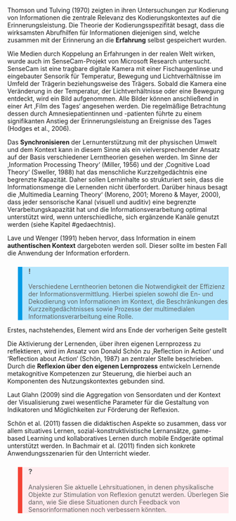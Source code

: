 <!-- filename: 05_Didaktische_Aspekte_Lernen_im_Kontext.md -->
<!-- title: Didaktische Aspekte: Lernen im Kontext -->

Thomson und Tulving (1970) zeigten in ihren Untersuchungen zur Kodierung von Informationen die zentrale Relevanz des Kodierungskontextes auf die Erinnerungsleistung. Die Theorie der Kodierungsspezifität besagt, dass die wirksamsten Abrufhilfen für Informationen diejenigen sind, welche zusammen mit der Erinnerung an die **Erfahrung** selbst gespeichert wurden.

Wie Medien durch Koppelung an Erfahrungen in der realen Welt wirken, wurde auch im SenseCam-Projekt von Microsoft Research untersucht. SenseCam ist eine tragbare digitale Kamera mit einer Fischaugenlinse und eingebauter Sensorik für Temperatur, Bewegung und Lichtverhältnisse im Umfeld der Trägerin beziehungsweise des Trägers. Sobald die Kamera eine Veränderung in der Temperatur, der Lichtverhältnisse oder eine Bewegung entdeckt, wird ein Bild aufgenommen. Alle Bilder können anschließend in einer Art ‚Film des Tages‘ angesehen werden. Die regelmäßige Betrachtung dessen durch Amnesiepatientinnen und -patienten führte zu einem signifikanten Anstieg der Erinnerungsleistung an Ereignisse des Tages (Hodges et al., 2006).

Das **Synchronisieren** der Lernunterstützung mit der physischen Umwelt und dem Kontext kann in diesem Sinne als ein vielversprechender Ansatz auf der Basis verschiedener Lerntheorien gesehen werden. Im Sinne der ‚Information Processing Theory‘ (Miller, 1956) und der ‚Cognitive Load Theory‘ (Sweller, 1988) hat das menschliche Kurzzeitgedächtnis eine begrenzte Kapazität. Daher sollen Lerninhalte so strukturiert sein, dass die Informationsmenge die Lernenden nicht überfordert. Darüber hinaus besagt die ‚Multimedia Learning Theory‘ (Moreno, 2001; Moreno &amp; Mayer, 2000), dass jeder sensorische Kanal (visuell und auditiv) eine begrenzte Verarbeitungskapazität hat und die Informationsverarbeitung optimal unterstützt wird, wenn unterschiedliche, sich ergänzende Kanäle genutzt werden (siehe Kapitel #gedaechtnis).

Lave und Wenger (1991) heben hervor, dass Information in einem **authentischen Kontext** dargeboten werden soll. Dieser sollte im besten Fall die Anwendung der Information erfordern.

<blockquote style="background: #B3E5FC; border-left: 10px solid #039BE5">

### !

Verschiedene Lerntheorien betonen die Notwendigkeit der Effizienz der Informationsvermittlung. Hierbei spielen sowohl die En- und Dekodierung von Informationen im Kontext, die Beschränkungen des Kurzzeitgedächtnisses sowie Prozesse der multimedialen Informationsverarbeitung eine Rolle.

</blockquote>

Erstes, nachstehendes, Element wird ans Ende der vorherigen Seite gestellt

Die Aktivierung der Lernenden, über ihren eigenen Lernprozess zu reflektieren, wird im Ansatz von Donald Schön zu ‚Reflection in Action‘ und ‘Reflection about Action‘ (Schön, 1987) an zentraler Stelle beschrieben. Durch die **Reflexion über den eigenen Lernprozess** entwickeln Lernende metakognitive Kompetenzen zur Steuerung, die hierbei auch an Komponenten des Nutzungskontextes gebunden sind.

Laut Glahn (2009) sind die Aggregation von Sensordaten und der Kontext der Visualisierung zwei wesentliche Parameter für die Gestaltung von Indikatoren und Möglichkeiten zur Förderung der Reflexion.

Schön et al. (2011) fassen die didaktischen Aspekte so zusammen, dass vor allem situatives Lernen, sozial-konstruktivistische Lernansätze, game-based Learning und kollaboratives Lernen durch mobile Endgeräte optimal unterstützt werden. In Bachmair et al. (2011) finden sich konkrete Anwendungsszenarien für den Unterricht wieder.

<blockquote style="background: #FFEBEE; border-left: 10px solid #F44336">

### ?

Analysieren Sie aktuelle Lehrsituationen, in denen physikalische Objekte zur Stimulation von Reflexion genutzt werden. Überlegen Sie dann, wie Sie diese Situationen durch Feedback von Sensorinformationen noch verbessern könnten.

</blockquote>
